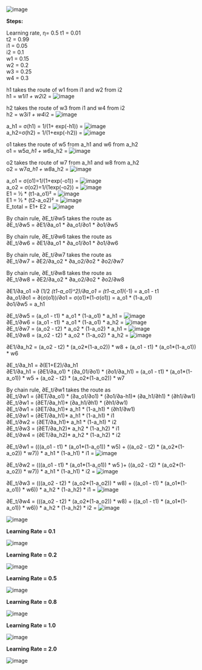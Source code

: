 											
							
											
											
											
											
											
											
											
											
											
											
											
![image](https://user-images.githubusercontent.com/83409496/118163080-2d3f6200-b43f-11eb-9018-42cabd2d8667.png)


<b>Steps: </b><br/>

Learning rate, η= 0.5
t1 = 0.01 <br/>
t2 = 0.99 <br/>
i1 = 0.05 <br/>
i2 = 0.1 <br/>
w1 = 0.15 <br/>
w2 = 0.2 <br/>
w3 = 0.25 <br/>
w4 = 0.3 <br/>

h1 takes the route of w1 from i1 and w2 from i2 <br/>
h1 = w1*i1 + w2*i2 = ![image](https://user-images.githubusercontent.com/83409496/118169416-8a8ae180-b446-11eb-8552-85e571fabe37.png) <br/>

h2 takes the route of w3 from i1 and w4 from i2 <br/>
h2 = w3*i1 + w4*i2 = ![image](https://user-images.githubusercontent.com/83409496/118169579-bc03ad00-b446-11eb-98f7-16ceb4c0d6a4.png) <br/>

a_h1 = σ(h1) = 1/(1+ exp(-h1)) = ![image](https://user-images.githubusercontent.com/83409496/118169686-da69a880-b446-11eb-85f1-31dae544d597.png) <br/>
a_h2=σ(h2) = 1/(1+exp(-h2)) = ![image](https://user-images.githubusercontent.com/83409496/118169765-f1a89600-b446-11eb-81f7-e1fd0520f7a7.png) <br/>

o1 takes the route of w5 from a_h1 and w6 from a_h2 <br/>
o1 = w5*a_h1 + w6*a_h2 = ![image](https://user-images.githubusercontent.com/83409496/118169924-21579e00-b447-11eb-9014-492f499df22a.png) <br/>

o2 takes the route of w7 from a_h1 and w8 from a_h2 <br/>
o2 = w7*a_h1 + w8*a_h2 = ![image](https://user-images.githubusercontent.com/83409496/118169958-2e748d00-b447-11eb-9277-de6f71cb96a6.png) <br/>

a_o1 = σ(o1)=1/(1+exp(-o1)) = ![image](https://user-images.githubusercontent.com/83409496/118170028-40eec680-b447-11eb-9673-4fee7244564a.png) <br/>
a_o2 = σ(o2)=1/(1exp(-o2)) = ![image](https://user-images.githubusercontent.com/83409496/118170058-4d731f00-b447-11eb-9cfe-e0ff31661f46.png) <br/>
E1 = ½ * (t1-a_o1)² = ![image](https://user-images.githubusercontent.com/83409496/118170098-582db400-b447-11eb-8d53-9e9fb9f16668.png) <br/>
E1 = ½ * (t2-a_o2)² = ![image](https://user-images.githubusercontent.com/83409496/118170139-62e84900-b447-11eb-8826-6f6f5f250920.png) <br/>
E_total = E1+ E2 = ![image](https://user-images.githubusercontent.com/83409496/118170188-6ed40b00-b447-11eb-802d-759acb67441e.png) <br/>

By chain rule, ∂E_t/∂w5 takes the route as <br/>
∂E_t/∂w5 = ∂E1/∂a_o1 * ∂a_o1/∂o1 * ∂o1/∂w5

By chain rule, ∂E_t/∂w6 takes the route as <br/>
∂E_t/∂w6 = ∂E1/∂a_o1 * ∂a_o1/∂o1 * ∂o1/∂w6

By chain rule, ∂E_t/∂w7 takes the route as <br/>
∂E_t/∂w7 = ∂E2/∂a_o2 * ∂a_o2/∂o2 * ∂o2/∂w7

By chain rule, ∂E_t/∂w8 takes the route as <br/>
∂E_t/∂w8 = ∂E2/∂a_o2 * ∂a_o2/∂o2 * ∂o2/∂w8

∂E1/∂a_o1 =∂ (1/2 *(t1-a_o1)^2)/∂a_o1 = (t1-a_o1)*(-1) = a_o1 - t1 <br/>
∂a_o1/∂o1 = ∂(σ(o1))/∂o1 = σ(o1)*(1-σ(o1)) = a_o1 * (1-a_o1) <br/>
∂o1/∂w5 = a_h1 <br/>

∂E_t/∂w5 = (a_o1 - t1) * a_o1 * (1-a_o1) * a_h1 = ![image](https://user-images.githubusercontent.com/83409496/118170800-29640d80-b448-11eb-9968-d0fe017c12a0.png) <br/>
∂E_t/∂w6 = (a_o1 - t1) * a_o1 * (1-a_o1) * a_h2 = ![image](https://user-images.githubusercontent.com/83409496/118170837-3680fc80-b448-11eb-9974-60fcf6e8fc30.png) <br/>
∂E_t/∂w7 = (a_o2 - t2) * a_o2 * (1-a_o2) * a_h1 = ![image](https://user-images.githubusercontent.com/83409496/118170915-4567af00-b448-11eb-91b1-1d6c26d99569.png) <br/>
∂E_t/∂w8 = (a_o2 - t2) * a_o2 * (1-a_o2) * a_h2 = ![image](https://user-images.githubusercontent.com/83409496/118170949-51ec0780-b448-11eb-9a46-d821e36d4431.png) <br/>

∂E1/∂a_h2 = (a_o2 - t2) * (a_o2*(1-a_o2)) * w8 + (a_o1 - t1) * (a_o1*(1-a_o1)) * w6 <br/>

∂E_t/∂a_h1 = ∂(E1+E2)/∂a_h1 <br/>
∂E1/∂a_h1 = (∂E1/∂a_o1) * (∂a_01/∂o1) * (∂o1/∂a_h1) = (a_o1 - t1) * (a_o1*(1-a_o1)) * w5 + (a_o2 - t2) * (a_o2*(1-a_o2)) * w7 <br/>

By chain rule, ∂E_t/∂w1 takes the route as <br/>
∂E_t/∂w1 = (∂ET/∂a_o1) * (∂a_o1/∂o1) * (∂o1/∂a-h1)* (∂a_h1/∂h1) * (∂h1/∂w1) <br/>
∂E_t/∂w1 =  (∂ET/∂a_h1)* (∂a_h1/∂h1) * (∂h1/∂w1) <br/>
∂E_t/∂w1 =  (∂ET/∂a_h1)* a_h1 * (1-a_h1) * (∂h1/∂w1) <br/>
∂E_t/∂w1 =  (∂ET/∂a_h1)* a_h1 * (1-a_h1) * i1 <br/>
∂E_t/∂w2 =  (∂ET/∂a_h1)* a_h1 * (1-a_h1) * i2 <br/>
∂E_t/∂w3 =  (∂ET/∂a_h2)* a_h2 * (1-a_h2) * i1 <br/>
∂E_t/∂w4 =  (∂ET/∂a_h2)* a_h2 * (1-a_h2) * i2 <br/>

∂E_t/∂w1 = (((a_o1 - t1) * (a_o1*(1-a_o1)) * w5) + ((a_o2 - t2) * (a_o2*(1-a_o2)) * w7)) * a_h1 * (1-a_h1) * i1 = ![image](https://user-images.githubusercontent.com/83409496/118170281-8b704300-b447-11eb-8cf5-6130d2fb00b4.png) <br/>

∂E_t/∂w2 = (((a_o1 - t1) * (a_o1*(1-a_o1)) * w5 )+ ((a_o2 - t2) * (a_o2*(1-a_o2)) * w7)) * a_h1 * (1-a_h1) * i2 = ![image](https://user-images.githubusercontent.com/83409496/118170716-0e919900-b448-11eb-8540-238b147a3b33.png) <br/>

∂E_t/∂w3 = (((a_o2 - t2) * (a_o2*(1-a_o2)) * w8) + ((a_o1 - t1) * (a_o1*(1-a_o1)) * w6)) * a_h2 * (1-a_h2) * i1 = ![image](https://user-images.githubusercontent.com/83409496/118171665-19006280-b449-11eb-941d-6fd8aa73f129.png) <br/>

∂E_t/∂w4 = (((a_o2 - t2) * (a_o2*(1-a_o2)) * w8) + ((a_o1 - t1) * (a_o1*(1-a_o1)) * w6)) * a_h2 * (1-a_h2) * i2 = ![image](https://user-images.githubusercontent.com/83409496/118171752-33d2d700-b449-11eb-98dd-ebdfd7ad773b.png) <br/>


![image](https://user-images.githubusercontent.com/83409496/118173591-667dcf00-b44b-11eb-8138-7a1053908e8b.png)


<b>Learning Rate = 0.1 </b> <br/>

![image](https://user-images.githubusercontent.com/83409496/118160794-632f1700-b43c-11eb-9b17-ac6fd725bc0e.png)


<b>Learning Rate = 0.2 </b> <br/>

![image](https://user-images.githubusercontent.com/83409496/118160833-73df8d00-b43c-11eb-89c5-b4b57d001cd9.png)


<b>Learning Rate = 0.5 </b> <br/>

![image](https://user-images.githubusercontent.com/83409496/118162727-b7d39180-b43e-11eb-8e35-46e1bcd420a7.png)


<b>Learning Rate = 0.8 </b> <br/>

![image](https://user-images.githubusercontent.com/83409496/118162892-ed787a80-b43e-11eb-91ce-8af2830e6633.png)


<b>Learning Rate = 1.0 </b> <br/>

![image](https://user-images.githubusercontent.com/83409496/118162937-f8cba600-b43e-11eb-82b3-c72fb30087c5.png)


<b>Learning Rate = 2.0 </b> <br/>

![image](https://user-images.githubusercontent.com/83409496/118160476-fae03580-b43b-11eb-9b4c-b7e9568529f5.png)
